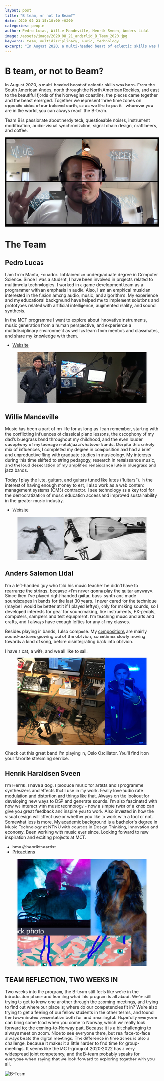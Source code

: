 ```yaml
---
layout: post
title: "B team, or not to Beam?"
date: 2020-08-21 15:18:00 +0200
categories: people
author: Pedro Lucas, Willie Mandeville, Henrik Sveen, Anders Lidal
image: /assets/image/2020_08_21_anderlid_B_Team_2020.jpg
keywords: team, multidisciplinary, music, technology
excerpt: "In August 2020, a multi-headed beast of eclectic skills was born. From the South American Andes, north through the North American Rockies, and east to the beautiful fjords of the Norwegian coastline, the pieces came together and the beast emerged."
---
```


# B team, or not to Beam?

In August 2020, a multi-headed beast of eclectic skills was born. From the South American Andes, north through the North American Rockies, and east to the beautiful fjords of the Norwegian coastline, the pieces came together and the beast emerged. Together we represent three time zones on opposite sides of our beloved earth, so as we like to put it - wherever you are in the world, you can always reach the B-team.

Team B is passionate about nerdy tech, questionable noises, instrument modification, audio-visual synchronization, signal chain design, craft beers, and coffee.

![Photo of Group A](/assets/image/2020_08_21_anderlid_B_Team_2020.jpg "Group B")

# The Team

## Pedro Lucas

I am from Manta, Ecuador. I obtained an undergraduate degree in Computer Science. Since I was a student, I have been involved in projects related to multimedia technologies. I worked in a game development team as a programmer with an emphasis in audio. Also, I am an empirical musician interested in the fusion among audio, music, and algorithms. My experience and my educational background have helped me to implement solutions and prototypes related with artificial intelligence, augmented reality, and sound synthesis.

In the MCT programme I want to explore about innovative instruments, music generation from a human perspective, and experience a multidisciplinary environment as well as learn from mentors and classmates, and share my knowledge with them.

* [Website](https://pedrolucas.tech/)

<figure style="float: none">
   <img src="/assets/image/2020_08_21_pedropl_pedro_lucas.jpg" alt="Alternate Text" title="Pedro Lucas" width="auto" />
</figure>


## Willie Mandeville

Music has been a part of my life for as long as I can remember, starting with the conflicting influences of classical piano lessons, the cacophony of my dad’s bluegrass band throughout my childhood, and the even louder cacophony of my teenage metal/jazz/whatever bands. Despite this unholy mix of influences, I completed my degree in composition and had a brief and unproductive fling with graduate studies in musicology. My interests during this time shifted to string pedagogy, research in renaissance music, and the loud desecration of my amplified renaissance lute in bluegrass and jazz bands.

Today I play the lute, guitars, and guitars tuned like lutes (“luitars”). In the interest of having enough money to eat, I also work as a web content management systems (CMS) contractor. I see technology as a key tool for the democratization of music education access and improved sustainability in the greater music industry.

* [Website](http://www.williemandeville.com/)

<figure style="float: none">
   <img src="/assets/image/2020_08_21_williakm_willie_mandeville.jpg" alt="Alternate Text" title="Willie Mandeville" width="auto" />
</figure>

## Anders Salomon Lidal

I’m a left-handed guy who told his music teacher he didn’t have to rearrange the strings, because «I’m never gonna play the guitar anyway». Since then I’ve played right-handed guitar, bass, synth and made soundscapes in bands for the last 30 years. I never cared for the technique (maybe I would be better at it if I played leftys), only for making sounds, so I developed interests for gear for soundmaking, like instruments, FX-pedals, computers, samplers and test equipment.
I’m teaching music and arts and crafts, and I always have enough lefties for any of my classes.

Besides playing in bands, I also compose. My [compositions](https://soundcloud.com/anders-salomon-lidal) are mainly sound-textures growing out of the oblivion, sometimes slowly moving towards a kind of song, before disintegrating back into oblivion.

I have a cat, a wife, and we all like to sail.

<figure style="float: none">
   <img src="/assets/image/2020_08_21_anderlid_anders_bio.jpg" alt="Alternate Text" title="Cat, stuff and I" width="auto" />
</figure>

Check out this great band I'm playing in, Oslo Oscillator. You'll find it on your favorite streaming service.

## Henrik Haraldsen Sveen

I’m Henrik. I have a dog. I produce music for artists and I programme synthesizers and effects that I use in my work. Really love audio rate modulation and distortion and things like that. Always on the lookout for developing new ways to DSP and generate sounds. I’m also fascinated with how we interact with music technology - how a simple twist of a knob can give you great feedback and inspire you to work. Also invested in how the visual design will affect use or whether you like to work with a tool or not. Somewhat less is more. My academic background is a bachelor's degree in Music Technology at NTNU with courses in Design Thinking, innovation and economy. Been working with music ever since. Looking forward to new inspiration and exciting projects at MCT.

* hmu @henriktheartist
* [Pridactiøns](https://open.spotify.com/playlist/3Py8TISdKM6AQgEYscNRsG?si=YN0zmDb0SXCe90N-FDOP7w "Why are you hovering, you should click!")
<figure style="float: none">
<img src="/assets/image/2020_08_21_henrhsv_henrikmct.jpg" alt="Alternate Text" title="Picture of me and dog" width="auto" />
</figure>

## TEAM REFLECTION, TWO WEEKS IN

Two weeks into the program, the B-team still feels like we’re in the introduction phase and learning what this program is all about. We’re still trying to get to know one another through the zooming meetings, and trying to find out where our place is; where do our competencies fit in?
We’re also trying to get a feeling of our fellow students in the other teams, and found the two-minutes presentation both fun and meaningful. Hopefully everyone can bring some food when you come to Norway, which we really look forward to; the coming-to-Norway part. Because it is a bit challenging to always meet on zoom. Nice to see everyone there, but real face-to-face always beats the digital meetings. The difference in time zones is also a challenge, because it makes it a little harder to find time for group-meetings.
It seems like the MCT-group of 2020-2022 has a very widespread joint competency, and the B-team probably speaks for everyone when saying that we look forward to exploring together with you all.

![B-Team](https://www.uio.no/english/studies/programmes/mct-master/blog/assets/image/2020_08_26_pedropl_bteam2020.gif "B-Team")
